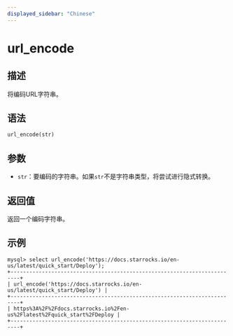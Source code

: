 ```yaml
---
displayed_sidebar: "Chinese"
---
```


# url_encode

## 描述

将编码URL字符串。

## 语法

```haskell
url_encode(str)
```

## 参数

- `str`：要编码的字符串。如果`str`不是字符串类型，将尝试进行隐式转换。

## 返回值

返回一个编码字符串。

## 示例

```plaintext
mysql> select url_encode('https://docs.starrocks.io/en-us/latest/quick_start/Deploy');
+-------------------------------------------------------------------------+
| url_encode('https://docs.starrocks.io/en-us/latest/quick_start/Deploy') |
+-------------------------------------------------------------------------+
| https%3A%2F%2Fdocs.starrocks.io%2Fen-us%2Flatest%2Fquick_start%2FDeploy |
+-------------------------------------------------------------------------+
```